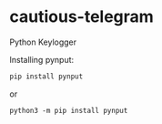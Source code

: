 # cautious-telegram
Python Keylogger

Installing pynput:
``` bash
pip install pynput
```
or
```
python3 -m pip install pynput
```
